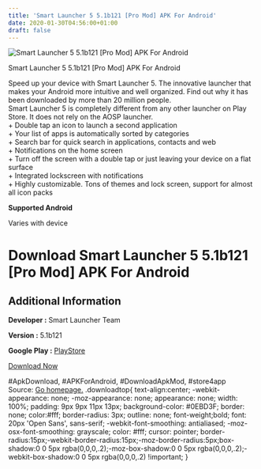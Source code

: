 ```yaml
---
title: 'Smart Launcher 5 5.1b121 [Pro Mod] APK For Android'
date: 2020-01-30T04:56:00+01:00
draft: false
---
```


![Smart Launcher 5 5.1b121 [Pro Mod] APK For Android](https://i1.wp.com/apkhome.net/wp-content/uploads/2018/12/Smart-Launcher-5-5.1b121.png "Smart Launcher 5 5.1b121 [Pro Mod] APK For Android")

  

Smart Launcher 5 5.1b121 \[Pro Mod\] APK For Android

Speed up your device with Smart Launcher 5. The innovative launcher that makes your Android more intuitive and well organized. Find out why it has been downloaded by more than 20 million people.  
Smart Launcher 5 is completely different from any other launcher on Play Store. It does not rely on the AOSP launcher.  
\+ Double tap an icon to launch a second application  
\+ Your list of apps is automatically sorted by categories  
\+ Search bar for quick search in applications, contacts and web  
\+ Notifications on the home screen  
\+ Turn off the screen with a double tap or just leaving your device on a flat surface  
\+ Integrated lockscreen with notifications  
\+ Highly customizable. Tons of themes and lock screen, support for almost all icon packs

**Supported Android**

Varies with device

Download Smart Launcher 5 5.1b121 \[Pro Mod\] APK For Android
=============================================================

Additional Information
----------------------

**Developer :** Smart Launcher Team

**Version :** 5.1b121

**Google Play :** [PlayStore](https://play.google.com/store/apps/details?id=ginlemon.flowerfree)

  

[Download Now](https://store4app.co/post/smart-launcher-5-5-1b121-pro-mod-apk-for-android_1573671243)

  
#ApkDownload, #APKForAndroid, #DownloadApkMod, #store4app  
Source: [Go homepage.](https://store4app.co/post/smart-launcher-5-5-1b121-pro-mod-apk-for-android_1573671243) .downloadtop{ text-align:center; -webkit-appearance: none; -moz-appearance: none; appearance: none; width: 100%; padding: 9px 9px 11px 13px; background-color: #0EBD3F; border: none; color:#fff; border-radius: 3px; outline: none; font-weight;bold; font: 20px 'Open Sans', sans-serif; -webkit-font-smoothing: antialiased; -moz-osx-font-smoothing: grayscale; color: #fff; cursor: pointer; border-radius:15px;-webkit-border-radius:15px;-moz-border-radius:5px;box-shadow:0 0 5px rgba(0,0,0,.2);-moz-box-shadow:0 0 5px rgba(0,0,0,.2);-webkit-box-shadow:0 0 5px rgba(0,0,0,.2) !important; }